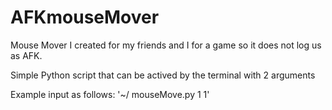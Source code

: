 # AFKmouseMover

Mouse Mover I created for my friends and I for a game so it does not log us as AFK. 

Simple Python script that can be actived by the terminal with 2 arguments

Example input as follows: '~/ mouseMove.py 1 1' 
